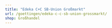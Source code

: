```yaml
---
title: "Edeka C+C SB-Union Großmarkt"
url: /goettingen/edeka-c-c-sb-union-grossmarkt/
shop: Großhandel
---
```

